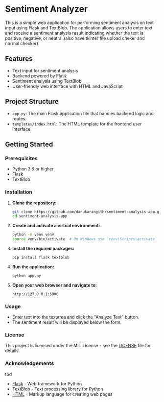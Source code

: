 # Sentiment Analyzer

This is a simple web application for performing sentiment analysis on text input using Flask and TextBlob. The application allows users to enter text and receive a sentiment analysis result indicating whether the text is positive, negative, or neutral.(also have tkinter file upload cheker and normal checker)

## Features

- Text input for sentiment analysis
- Backend powered by Flask
- Sentiment analysis using TextBlob
- User-friendly web interface with HTML and JavaScript

## Project Structure

- `app.py`: The main Flask application file that handles backend logic and routes.
- `templates/index.html`: The HTML template for the frontend user interface.

## Getting Started

### Prerequisites

- Python 3.6 or higher
- Flask
- TextBlob

### Installation

1. **Clone the repository:**

    ```bash
    git clone https://github.com/danukarangith/sentiment-analysis-app.git
    cd sentiment-analysis-app
    ```

2. **Create and activate a virtual environment:**

    ```bash
    python -m venv venv
    source venv/bin/activate  # On Windows use `venv\Scripts\activate`
    ```

3. **Install the required packages:**

    ```bash
    pip install flask textblob
    ```

4. **Run the application:**

    ```bash
    python app.py
    ```

5. **Open your web browser and navigate to:**

    ```
    http://127.0.0.1:5000
    ```

### Usage

- Enter text into the textarea and click the "Analyze Text" button.
- The sentiment result will be displayed below the form.

### License

This project is licensed under the MIT License - see the [LICENSE](LICENSE) file for details.

### Acknowledgements
tbd

- [Flask](https://flask.palletsprojects.com/en/2.1.x/) - Web framework for Python
- [TextBlob](https://textblob.readthedocs.io/en/dev/) - Text processing library for Python
- [HTML](https://www.w3.org/TR/html5/) - Markup language for creating web pages

